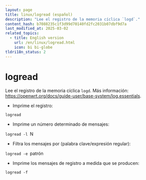 ```yaml
---
layout: page
title: linux/logread (español)
description: "Lee el registro de la memoria cíclica `logd`."
content_hash: b7088235c1f3d99d70140fd2fc2031b07dbf9d7a
last_modified_at: 2025-03-02
related_topics:
  - title: English version
    url: /en/linux/logread.html
    icon: bi bi-globe
tldri18n_status: 2
---
```

# logread

Lee el registro de la memoria cíclica `logd`.
Más información: <https://openwrt.org/docs/guide-user/base-system/log.essentials>.

- Imprime el registro:

`logread`

- Imprime un número determinado de mensajes:

`logread -l `<span class="tldr-var badge badge-pill bg-dark-lm bg-white-dm text-white-lm text-dark-dm font-weight-bold">N</span>

- Filtra los mensajes por (palabra clave/expresión regular):

`logread -e `<span class="tldr-var badge badge-pill bg-dark-lm bg-white-dm text-white-lm text-dark-dm font-weight-bold">patrón</span>

- Imprime los mensajes de registro a medida que se producen:

`logread -f`
